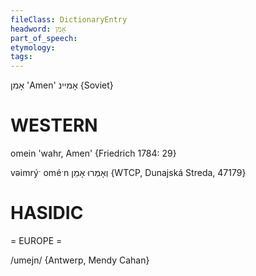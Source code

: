 ```yaml
---
fileClass: DictionaryEntry
headword: אָמן
part_of_speech: 
etymology: 
tags: 
---
```

אָמן
'Amen'
אָמיינ
{Soviet}

WESTERN
========

omein 'wahr, Amen' {Friedrich 1784: 29}

vəimrýˑ oméˑn וְאָמְרוּ אָמֵן {WTCP, Dunajská Streda, 47179}

HASIDIC
=======
= EUROPE = 

/umejn/ {Antwerp, Mendy Cahan}